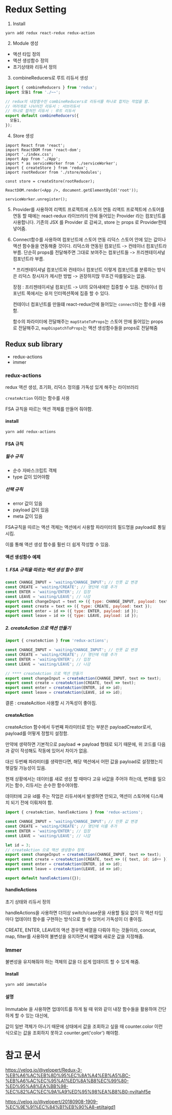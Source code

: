 # Redux Setting

1. Install

```
yarn add redux react-redux redux-action
```

2. Module 생성

- 액션 타입 정의
- 액션 생성함수 정의
- 초기상태와 리듀서 정의

3. combineReducers로 루트 리듀서 생성

```javascript
import { combineReducers } from 'redux';
import 모듈1 from './~~';

// redux의 내장함수인 combineReducers로 리듀서를 하나로 합치는 작업을 함.
// 여러개로 나뉘어진 리듀서 : 서브리듀서
// 하나로 합쳐진 리듀서 : 루트 리듀서
export default combineReducers({
  모듈1,
});
```

4. Store 생성

```
import React from 'react';
import ReactDOM from 'react-dom';
import './index.css';
import App from './App';
import * as serviceWorker from './serviceWorker';
import { createStore } from 'redux';
import rootReducer from './store/modules';

const store = createStore(rootReducer);

ReactDOM.render(<App />, document.getElementById('root'));

serviceWorker.unregister();
```

5. Provider를 사용하여 리액트 프로젝트에 스토어 연동
   리액트 프로젝트에 스토어를 연동 할 때에는 react-redux 라이브러리 안에 들어있는 Provider 라는 컴포넌트를 사용합니다. 기존의 JSX 를 Provider 로 감싸고, store 는 props 로 Provider한테 넣어줌.

6. Connect함수를 사용하여 컴포넌트에 스토어 연동
   리덕스 스토어 안에 있는 값이나 액션 함수들을 연동해줄 것이다.
   리덕스와 연동된 컴포넌트 -> 컨테이너 컴포넌트라 부름.
   단순히 props를 전달해주면 그대로 보여주는 컴포넌트들 -> 프리젠테이셔널 컴포넌트라 부름.

   \* 프리젠테이셔널 컴포넌트와 컨테이너 컴포넌트 이렇게 컴포넌트를 분류하는 방식은 리덕스 창시자가 제시한 방법 -> 권장하지맍 무조건 따를필요는 없음.

   장점 : 프리젠테이셔널 컴포넌트 -> UI의 모야새에만 집중할 수 있음. 컨테이너 컴포넌트 쪽에서는 유저 인터렉션쪽에 집중 할 수 있다.

   컨테이너 컴포넌트를 만들떄 react-redux안에 들어있는 `connect`라는 함수를 사용함.

   함수의 파라미터에 전달해주는 `mapStateToProps`는 스토어 안에 들어있는 props로 전달해주고, `mapDispatchToProps`는 액션 생성함수들을 props로 전달해줌

## Redux sub library

- redux-actions
- immer

### redux-actions

redux 액션 생성, 초기화, 리덕스 정의를 가독성 있게 해주는 라이브러리

`createAction` 이라는 함수를 사용

FSA 규칙을 따르는 액션 객체를 만들어 줘야함.

#### install

```
yarn add redux-actions
```

#### FSA 규칙

##### 필수 규칙

- 순수 자바스크립트 객체
- type 값이 있어야함

##### 선택 규칙

- error 값이 있음
- payload 값이 있음
- meta 값이 있음

FSA규칙을 따르는 액션 객체는 액션에서 사용할 파라미터의 필드명을 payload로 통일 시킴.

이를 통해 액션 생성 함수를 훨씬 더 쉽게 작성할 수 있음.

#### 액션 생성함수 예제

##### 1. FSA 규칙을 따르는 액션 생성 함수 정의

```javascript
const CHANGE_INPUT = 'waiting/CHANGE_INPUT'; // 인풋 값 변경
const CREATE = 'waiting/CREATE'; // 명단에 이름 추가
const ENTER = 'waiting/ENTER'; // 입장
const LEAVE = 'waiting/LEAVE'; // 나감
export const changeInput = text => ({ type: CHANGE_INPUT, payload: text });
export const create = text => ({ type: CREATE, payload: text });
export const enter = id => ({ type: ENTER, payload: id });
export const leave = id => ({ type: LEAVE, payload: id });
```

##### 2. createAction 으로 액션 만들기

```javascript
import { createAction } from 'redux-actions';

const CHANGE_INPUT = 'waiting/CHANGE_INPUT'; // 인풋 값 변경
const CREATE = 'waiting/CREATE'; // 명단에 이름 추가
const ENTER = 'waiting/ENTER'; // 입장
const LEAVE = 'waiting/LEAVE'; // 나감

// **** createAction 으로 액션 만들기
export const changeInput = createAction(CHANGE_INPUT, text => text);
export const create = createAction(CREATE, text => text);
export const enter = createAction(ENTER, id => id);
export const leave = createAction(LEAVE, id => id);
```

결론 : createAcition 사용할 시 가독성이 좋아짐.

#### createAction

createAction 함수에서 두번째 파라미터로 받는 부분은 payloadCreator로서, payload를 어떻게 정할지 설정함.

만약에 생략하면 기본적으로 payload => payload 형태로 되기 때문에, 위 코드를 다음과 같이 작성해도 작동에 있어서 차이가 없음.

대신 두번째 파라미터를 생략한다면, 해당 액션에서 어떤 값을 payload로 설정했는지 헷갈릴 가능성이 있음.

현재 상황에서는 데이터를 새로 생성 할 때마다 고유 id값을 주어야 하는데,
변화를 일으키는 함수, 리듀서는 순수한 함수여야함.

데이터에 고유 id를 주는 작업은 리듀서에서 발생하면 안되고, 액션이 스토어에 디스패치 되기 전에 이뤄져야 함.

```javascript
import { createAction, handleActions } from 'redux-actions';

const CHANGE_INPUT = 'waiting/CHANGE_INPUT'; // 인풋 값 변경
const CREATE = 'waiting/CREATE'; // 명단에 이름 추가
const ENTER = 'waiting/ENTER'; // 입장
const LEAVE = 'waiting/LEAVE'; // 나감

let id = 3;
// createAction 으로 액션 생성함수 정의
export const changeInput = createAction(CHANGE_INPUT, text => text);
export const create = createAction(CREATE, text => ({ text, id: id++ }));
export const enter = createAction(ENTER, id => id);
export const leave = createAction(LEAVE, id => id);

export default handleActions({});
```

#### handleActions

초기 상태와 리듀서 정의

handleActions을 사용하면 더이상 switch/case문을 사용할 필요 없이 각 액션 타입마다 업데이터 함수를 구현하는 방식으로 할 수 있어서 가독성이 더 좋아짐.

CREATE, ENTER, LEAVE의 액션 경우엔 배열을 다뤄야 하는 것들이라, concat, map, filter를 사용하여 불변성을 유지하면서 배열에 새로운 값을 지정해줌.

### Immer

불변성을 유지해줘야 하는 객체의 값을 더 쉽게 업데이트 할 수 있게 해줌.

#### Install

```
yarn add immutable
```

#### 설명

Immutable 을 사용하면 업데이트를 하게 될 때 위와 같이 내장 함수들을 활용하여 간단하게 할 수 있는 대신에,

값이 일반 객체가 아니기 때문에 상태에서 값을 조회하고 싶을 때 counter.color 이런식으로는 값을 조회하지 못하고 counter.get('color') 해야함.

# 참고 문서

https://velog.io/@velopert/Redux-3-%EB%A6%AC%EB%8D%95%EC%8A%A4%EB%A5%BC-%EB%A6%AC%EC%95%A1%ED%8A%B8%EC%99%80-%ED%95%A8%EA%BB%98-%EC%82%AC%EC%9A%A9%ED%95%98%EA%B8%B0-nvjltahf5e

https://velog.io/@velopert/20180908-1909-%EC%9E%91%EC%84%B1%EB%90%A8-etjltaigd1
